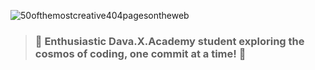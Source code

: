  ![50ofthemostcreative404pagesontheweb](https://github.com/user-attachments/assets/81f7b634-8178-4362-8ccf-135686d9de6c)

> ### 🚀 Enthusiastic Dava.X.Academy student exploring the cosmos of coding, one commit at a time! 🌟
